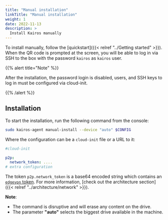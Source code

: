 ```yaml
---
title: "Manual installation"
linkTitle: "Manual installation"
weight: 1
date: 2022-11-13
description: >
  Install Kairos manually
---
```


To install manually, follow the [quickstart]({{< relref "../Getting started" >}}). When the QR code is prompted at the screen, you will be able to log in via SSH to the box with the password `kairos` as `kairos` user.

{{% alert title="Note" %}}

After the installation, the password login is disabled, users, and SSH keys to log in must be configured via cloud-init.

{{% /alert %}}


## Installation

To start the installation, run the following command from the console:

```bash
sudo kairos-agent manual-install --device "auto" $CONFIG
```

Where the configuration can be a `cloud-init` file or a URL to it:

```yaml
#cloud-init

p2p:
  network_token: ....
# extra configuration
```

The token `p2p.network_token` is a base64 encoded string which
contains an [`edgevpn` token](https://github.com/mudler/edgevpn/blob/master/docs/content/en/docs/Concepts/Token/_index.md). For more information, [check out the architecture section]({{< relref "../architecture/network" >}}).

**Note**: 
- The command is disruptive and will erase any content on the drive.
- The parameter **"auto"** selects the biggest drive available in the machine.
